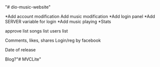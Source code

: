 "# dio-music-website" 


*Add account modification
Add music modification
*Add login panel
*Add SERVER variable for login
*Add music playing
*Stats


approve list
songs list
users list

Comments, likes, shares
Login/reg by facebook

Date of release

Blog?"# MVCLite" 

